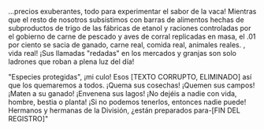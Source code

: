 ...precios exuberantes, todo para experimentar el sabor de la vaca!  Mientras que el resto de nosotros subsistimos con barras de alimentos hechas de subproductos de trigo de las fábricas de etanol y raciones controladas por el gobierno de carne de pescado y aves de corral replicadas en masa, el .01 por ciento se sacia de ganado, carne real, comida real, animales reales.  , vida real!  ¡Sus llamadas "redadas" en los mercados y granjas son solo ladrones que roban a plena luz del día!

 "Especies protegidas", ¡mi culo!  Esos [TEXTO CORRUPTO, ELIMINADO] así que los quemaremos a todos.  ¡Quema sus cosechas!  ¡Quemen sus campos!  ¡Maten a su ganado!  ¡Envenena sus lagos!  ¡No dejéis a nadie con vida, hombre, bestia o planta!  ¡Si no podemos tenerlos, entonces nadie puede!  Hermanos y hermanas de la División, ¿están preparados para-[FIN DEL REGISTRO]"
